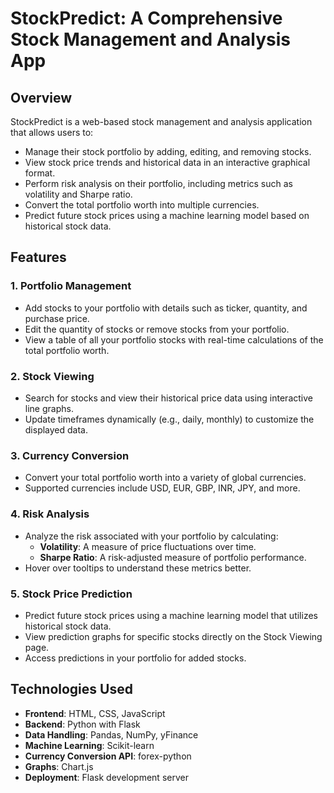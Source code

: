# StockPredict: A Comprehensive Stock Management and Analysis App

## Overview
StockPredict is a web-based stock management and analysis application that allows users to:
- Manage their stock portfolio by adding, editing, and removing stocks.
- View stock price trends and historical data in an interactive graphical format.
- Perform risk analysis on their portfolio, including metrics such as volatility and Sharpe ratio.
- Convert the total portfolio worth into multiple currencies.
- Predict future stock prices using a machine learning model based on historical stock data.

## Features
### 1. **Portfolio Management**
- Add stocks to your portfolio with details such as ticker, quantity, and purchase price.
- Edit the quantity of stocks or remove stocks from your portfolio.
- View a table of all your portfolio stocks with real-time calculations of the total portfolio worth.

### 2. **Stock Viewing**
- Search for stocks and view their historical price data using interactive line graphs.
- Update timeframes dynamically (e.g., daily, monthly) to customize the displayed data.

### 3. **Currency Conversion**
- Convert your total portfolio worth into a variety of global currencies.
- Supported currencies include USD, EUR, GBP, INR, JPY, and more.

### 4. **Risk Analysis**
- Analyze the risk associated with your portfolio by calculating:
  - **Volatility**: A measure of price fluctuations over time.
  - **Sharpe Ratio**: A risk-adjusted measure of portfolio performance.
- Hover over tooltips to understand these metrics better.

### 5. **Stock Price Prediction**
- Predict future stock prices using a machine learning model that utilizes historical stock data.
- View prediction graphs for specific stocks directly on the Stock Viewing page.
- Access predictions in your portfolio for added stocks.

## Technologies Used
- **Frontend**: HTML, CSS, JavaScript
- **Backend**: Python with Flask
- **Data Handling**: Pandas, NumPy, yFinance
- **Machine Learning**: Scikit-learn
- **Currency Conversion API**: forex-python
- **Graphs**: Chart.js
- **Deployment**: Flask development server

